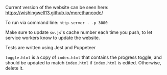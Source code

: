Current version of the website can be seen here: https://wishingwell13.github.io/morethancode/

To run via command line: `http-server . -p 3000`

Make sure to update `sw.js`'s cache number each time you push, to let service workers know to update the website.

Tests are written using Jest and Puppeteer

`toggle.html` is a copy of `index.html` that contains the progress toggle, and should be updated to match `index.html` if `index.html` is edited. Otherwise, delete it.
